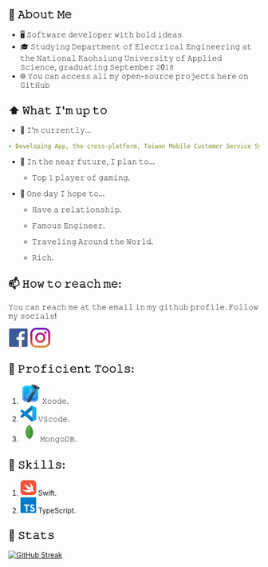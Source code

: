 ## :book: 𝙰𝚋𝚘𝚞𝚝 𝙼𝚎
- 🖥 𝚂𝚘𝚏𝚝𝚠𝚊𝚛𝚎 𝚍𝚎𝚟𝚎𝚕𝚘𝚙𝚎𝚛 𝚠𝚒𝚝𝚑 𝚋𝚘𝚕𝚍 𝚒𝚍𝚎𝚊𝚜
- 🎓 𝚂𝚝𝚞𝚍𝚢𝚒𝚗𝚐 𝙳𝚎𝚙𝚊𝚛𝚝𝚖𝚎𝚗𝚝 𝚘𝚏 𝙴𝚕𝚎𝚌𝚝𝚛𝚒𝚌𝚊𝚕 𝙴𝚗𝚐𝚒𝚗𝚎𝚎𝚛𝚒𝚗𝚐 𝚊𝚝 𝚝𝚑𝚎 𝙽𝚊𝚝𝚒𝚘𝚗𝚊𝚕 𝙺𝚊𝚘𝚑𝚜𝚒𝚞𝚗𝚐 𝚄𝚗𝚒𝚟𝚎𝚛𝚜𝚒𝚝𝚢 𝚘𝚏 𝙰𝚙𝚙𝚕𝚒𝚎𝚍 𝚂𝚌𝚒𝚎𝚗𝚌𝚎, 𝚐𝚛𝚊𝚍𝚞𝚊𝚝𝚒𝚗𝚐 𝚂𝚎𝚙𝚝𝚎𝚖𝚋𝚎𝚛 𝟸0𝟷𝟾
- 🌐 𝚈𝚘𝚞 𝚌𝚊𝚗 𝚊𝚌𝚌𝚎𝚜𝚜 𝚊𝚕𝚕 𝚖𝚢 𝚘𝚙𝚎𝚗-𝚜𝚘𝚞𝚛𝚌𝚎 𝚙𝚛𝚘𝚓𝚎𝚌𝚝𝚜 𝚑𝚎𝚛𝚎 𝚘𝚗 𝙶𝚒𝚝𝙷𝚞𝚋

## ⬆ 𝚆𝚑𝚊𝚝 𝙸'𝚖 𝚞𝚙 𝚝𝚘
  - 🔨 𝙸'𝚖 𝚌𝚞𝚛𝚛𝚎𝚗𝚝𝚕𝚢...
  ```yaml
  - Developing App, the cross-platform, Taiwan Mobile Customer Service System!
  ```

  - 🎯 𝙸𝚗 𝚝𝚑𝚎 𝚗𝚎𝚊𝚛 𝚏𝚞𝚝𝚞𝚛𝚎, 𝙸 𝚙𝚕𝚊𝚗 𝚝𝚘...

    - 𝚃𝚘𝚙 𝟷 𝚙𝚕𝚊𝚢𝚎𝚛 𝚘𝚏 𝚐𝚊𝚖𝚒𝚗𝚐.
  - 🤞 𝙾𝚗𝚎 𝚍𝚊𝚢 𝙸 𝚑𝚘𝚙𝚎 𝚝𝚘...

    - 𝙷𝚊𝚟𝚎 𝚊 𝚛𝚎𝚕𝚊𝚝𝚒𝚘𝚗𝚜𝚑𝚒𝚙.

    - 𝙵𝚊𝚖𝚘𝚞𝚜 𝙴𝚗𝚐𝚒𝚗𝚎𝚎𝚛.

    - 𝚃𝚛𝚊𝚟𝚎𝚕𝚒𝚗𝚐 𝙰𝚛𝚘𝚞𝚗𝚍 𝚝𝚑𝚎 𝚆𝚘𝚛𝚕𝚍.

    - 𝚁𝚒𝚌𝚑.

## 📫 𝙷𝚘𝚠 𝚝𝚘 𝚛𝚎𝚊𝚌𝚑 𝚖𝚎:
𝚈𝚘𝚞 𝚌𝚊𝚗 𝚛𝚎𝚊𝚌𝚑 𝚖𝚎 𝚊𝚝 𝚝𝚑𝚎 𝚎𝚖𝚊𝚒𝚕 𝚒𝚗 𝚖𝚢 𝚐𝚒𝚝𝚑𝚞𝚋 𝚙𝚛𝚘𝚏𝚒𝚕𝚎. 𝙵𝚘𝚕𝚕𝚘𝚠 𝚖𝚢 𝚜𝚘𝚌𝚒𝚊𝚕𝚜!

[<img src="https://github.com/Drbingbing/Drbingbing/blob/3b95aa3af52ee9c7d1ba9af76a267d586b4d2b77/socials/facebook-original.svg" height="40em" align="center" alt="Follow BingBing on Facebook" title="Follow BingBing on Facebook"/>](https://www.facebook.com/zhong.b.chen)
[<img src="https://github.com/Drbingbing/Drbingbing/blob/3b95aa3af52ee9c7d1ba9af76a267d586b4d2b77/socials/instagram.svg" height="40em" align="center" alt="Follow BingBing on Instgram" title="Follow BingBing on Instgram"/>](https://www.instagram.com/dr.bin9bin9)

## :hammer: 𝙿𝚛𝚘𝚏𝚒𝚌𝚒𝚎𝚗𝚝 𝚃𝚘𝚘𝚕𝚜:
1. <img src="https://github.com/devicons/devicon/blob/master/icons/xcode/xcode-original.svg" width="40" height="40"/> 𝚇𝚌𝚘𝚍𝚎.
2. <img src="https://github.com/devicons/devicon/blob/master/icons/vscode/vscode-original.svg" width="32" height="32"/> 𝚅𝚂𝚌𝚘𝚍𝚎.
3. <img src="https://github.com/devicons/devicon/blob/master/icons/mongodb/mongodb-original.svg" width="36" height="36"/> 𝙼𝚘𝚗𝚐𝚘𝙳𝙱.

## :toolbox: 𝚂𝚔𝚒𝚕𝚕𝚜:
1. <img src="https://github.com/devicons/devicon/blob/master/icons/swift/swift-original.svg" width="32" height="32"/> Swift.
2. <img src="https://github.com/devicons/devicon/blob/master/icons/typescript/typescript-original.svg" width="32" height="32"/> TypeScript.

## :bell: 𝚂𝚝𝚊𝚝𝚜

[![GitHub Streak](https://streak-stats.demolab.com/?user=Drbingbing)](https://git.io/streak-stats)
